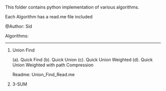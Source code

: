 This folder contains python implementation of various algorithms.

Each Algorithm has a read.me file included

@Author: Sid

Algorithms:
*****************************************
1. Union Find

    (a). Quick Find
    (b). Quick Union
    (c). Quick Union Weighted
    (d). Quick Union Weighted with path Compression

    Readme: Union_Find_Read.me

2. 3-SUM

